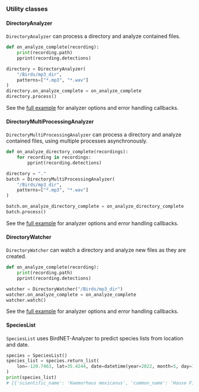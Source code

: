 ### Utility classes

#### DirectoryAnalyzer

`DirectoryAnalyzer` can process a directory and analyze contained files.

```python
def on_analyze_complete(recording):
    print(recording.path)
    pprint(recording.detections)

directory = DirectoryAnalyzer(
    "/Birds/mp3_dir",
    patterns=["*.mp3", "*.wav"]
)
directory.on_analyze_complete = on_analyze_complete
directory.process()
```

See the [full example](https://github.com/joeweiss/birdnetlib/blob/main/examples/batch_directory.py) for analyzer options and error handling callbacks.

#### DirectoryMultiProcessingAnalyzer

`DirectoryMultiProcessingAnalyzer` can process a directory and analyze contained files, using multiple processes asynchronously.

```python
def on_analyze_directory_complete(recordings):
    for recording in recordings:
        pprint(recording.detections)

directory = "."
batch = DirectoryMultiProcessingAnalyzer(
    "/Birds/mp3_dir",
    patterns=["*.mp3", "*.wav"]
)

batch.on_analyze_directory_complete = on_analyze_directory_complete
batch.process()

```

See the [full example](https://github.com/joeweiss/birdnetlib/blob/main/examples/batch_multiprocessing_directory.py) for analyzer options and error handling callbacks.

#### DirectoryWatcher

`DirectoryWatcher` can watch a directory and analyze new files as they are created.

```python
def on_analyze_complete(recording):
    print(recording.path)
    pprint(recording.detections)

watcher = DirectoryWatcher("/Birds/mp3_dir")
watcher.on_analyze_complete = on_analyze_complete
watcher.watch()
```

See the [full example](https://github.com/joeweiss/birdnetlib/blob/main/examples/watch_directory.py) for analyzer options and error handling callbacks.

#### SpeciesList

`SpeciesList` uses BirdNET-Analyzer to predict species lists from location and date.

```python
species = SpeciesList()
species_list = species.return_list(
    lon=-120.7463, lat=35.4244, date=datetime(year=2022, month=5, day=10)
)
print(species_list)
# [{'scientific_name': 'Haemorhous mexicanus', 'common_name': 'House Finch', 'threshold': 0.8916686}, ...]
```
